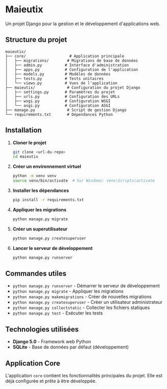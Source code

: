 # Maieutix

Un projet Django pour la gestion et le développement d'applications web.

## Structure du projet

```
maieutix/
├── core/                   # Application principale
│   ├── migrations/        # Migrations de base de données
│   ├── admin.py          # Interface d'administration
│   ├── apps.py           # Configuration de l'application
│   ├── models.py         # Modèles de données
│   ├── tests.py          # Tests unitaires
│   └── views.py          # Vues de l'application
├── maieutix/              # Configuration du projet Django
│   ├── settings.py       # Paramètres du projet
│   ├── urls.py           # Configuration des URLs
│   ├── wsgi.py           # Configuration WSGI
│   └── asgi.py           # Configuration ASGI
├── manage.py              # Script de gestion Django
└── requirements.txt       # Dépendances Python
```

## Installation

1. **Cloner le projet**
   ```bash
   git clone <url-du-repo>
   cd maieutix
   ```

2. **Créer un environnement virtuel**
   ```bash
   python -m venv venv
   source venv/bin/activate  # Sur Windows: venv\Scripts\activate
   ```

3. **Installer les dépendances**
   ```bash
   pip install -r requirements.txt
   ```

4. **Appliquer les migrations**
   ```bash
   python manage.py migrate
   ```

5. **Créer un superutilisateur**
   ```bash
   python manage.py createsuperuser
   ```

6. **Lancer le serveur de développement**
   ```bash
   python manage.py runserver
   ```

## Commandes utiles

- `python manage.py runserver` - Démarrer le serveur de développement
- `python manage.py migrate` - Appliquer les migrations
- `python manage.py makemigrations` - Créer de nouvelles migrations
- `python manage.py createsuperuser` - Créer un utilisateur administrateur
- `python manage.py collectstatic` - Collecter les fichiers statiques
- `python manage.py test` - Exécuter les tests

## Technologies utilisées

- **Django 5.0** - Framework web Python
- **SQLite** - Base de données par défaut (développement)

## Application Core

L'application `core` contient les fonctionnalités principales du projet. Elle est déjà configurée et prête à être développée.